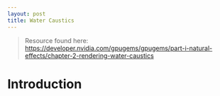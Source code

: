 ```yaml
---
layout: post
title: Water Caustics
---
```


> Resource found here: https://developer.nvidia.com/gpugems/gpugems/part-i-natural-effects/chapter-2-rendering-water-caustics

# Introduction



